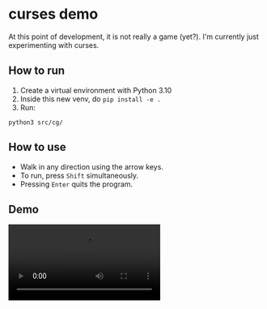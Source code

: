 # curses demo

At this point of development, it is not really a game (yet?).
I'm currently just experimenting with curses.

## How to run

1. Create a virtual environment with Python 3.10
2. Inside this new venv, do `pip install -e .`
3. Run:

```
python3 src/cg/
```

## How to use

- Walk in any direction using the arrow keys.
- To run, press `Shift` simultaneously.
- Pressing `Enter` quits the program.

## Demo

<video src="https://user-images.githubusercontent.com/43090614/210164587-59e0581a-b703-4f3b-9928-1d477147bf2d.mp4"></video>

